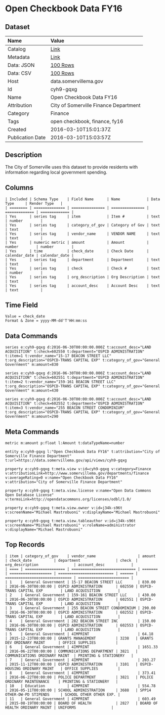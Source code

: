 # Open Checkbook Data FY16

## Dataset

| Name | Value |
| :--- | :---- |
| Catalog | [Link](https://catalog.data.gov/dataset/open-checkbook-data-fy16-year-to-date) |
| Metadata | [Link](https://data.somervillema.gov/api/views/cyh9-gqxg) |
| Data: JSON | [100 Rows](https://data.somervillema.gov/api/views/cyh9-gqxg/rows.json?max_rows=100) |
| Data: CSV | [100 Rows](https://data.somervillema.gov/api/views/cyh9-gqxg/rows.csv?max_rows=100) |
| Host | data.somervillema.gov |
| Id | cyh9-gqxg |
| Name | Open Checkbook Data FY16 |
| Attribution | City of Somerville Finance Department |
| Category | Finance |
| Tags | open checkbook, finance, fy16 |
| Created | 2016-03-10T15:01:37Z |
| Publication Date | 2016-03-10T15:03:57Z |

## Description

The City of Somerville uses this dataset to provide residents with information regarding local government spending.

## Columns

```ls
| Included | Schema Type    | Field Name      | Name            | Data Type     | Render Type   |
| ======== | ============== | =============== | =============== | ============= | ============= |
| Yes      | series tag     | item            | Item #          | text          | number        |
| Yes      | series tag     | category_of_gov | Category of Gov | text          | text          |
| Yes      | series tag     | vendor_name     | VENDOR NAME     | text          | text          |
| Yes      | numeric metric | amount          | Amount          | number        | number        |
| Yes      | time           | check_date      | Check Date      | calendar_date | calendar_date |
| Yes      | series tag     | department      | Department      | text          | text          |
| Yes      | series tag     | check           | Check #         | text          | number        |
| Yes      | series tag     | org_description | Org Description | text          | text          |
| Yes      | series tag     | account_desc    | Account Desc    | text          | text          |
```

## Time Field

```ls
Value = check_date
Format & Zone = yyyy-MM-dd'T'HH:mm:ss
```

## Data Commands

```ls
series e:cyh9-gqxg d:2016-06-30T00:00:00.000Z t:account_desc="LAND ACQUISITION" t:check=602550 t:department="OSPCD ADMINISTRATION" t:item=1 t:vendor_name="15-17 BEACON STREET LLC" t:org_description="OSPCD-TRANS CAPITAL EXP" t:category_of_gov="General Government" m:amount=830

series e:cyh9-gqxg d:2016-06-30T00:00:00.000Z t:account_desc="LAND ACQUISITION" t:check=602551 t:department="OSPCD ADMINISTRATION" t:item=2 t:vendor_name="159-161 BEACON STREET LLC" t:org_description="OSPCD-TRANS CAPITAL EXP" t:category_of_gov="General Government" m:amount=430

series e:cyh9-gqxg d:2016-06-30T00:00:00.000Z t:account_desc="LAND ACQUISITION" t:check=602552 t:department="OSPCD ADMINISTRATION" t:item=3 t:vendor_name="255 BEACON STREET CONDOMINIUM" t:org_description="OSPCD-TRANS CAPITAL EXP" t:category_of_gov="General Government" m:amount=290
```

## Meta Commands

```ls
metric m:amount p:float l:Amount t:dataTypeName=number

entity e:cyh9-gqxg l:"Open Checkbook Data FY16" t:attribution="City of Somerville Finance Department" t:url=https://data.somervillema.gov/api/views/cyh9-gqxg

property e:cyh9-gqxg t:meta.view v:id=cyh9-gqxg v:category=Finance v:attributionLink=http://www.somervillema.gov/departments/finance v:averageRating=0 v:name="Open Checkbook Data FY16" v:attribution="City of Somerville Finance Department"

property e:cyh9-gqxg t:meta.view.license v:name="Open Data Commons Open Database License" v:termsLink=http://opendatacommons.org/licenses/odbl/1.0/

property e:cyh9-gqxg t:meta.view.owner v:id=j34k-s96t v:screenName="Michael Mastrobuoni" v:displayName="Michael Mastrobuoni"

property e:cyh9-gqxg t:meta.view.tableauthor v:id=j34k-s96t v:screenName="Michael Mastrobuoni" v:roleName=administrator v:displayName="Michael Mastrobuoni"
```

## Top Records

```ls
| item | category_of_gov    | vendor_name                   | amount  | check_date          | department                | check  | org_description                | account_desc            | 
| ==== | ================== | ============================= | ======= | =================== | ========================= | ====== | ============================== | ======================= | 
| 1    | General Government | 15-17 BEACON STREET LLC       | 830.00  | 2016-06-30T00:00:00 | OSPCD ADMINISTRATION      | 602550 | OSPCD-TRANS CAPITAL EXP        | LAND ACQUISITION        | 
| 2    | General Government | 159-161 BEACON STREET LLC     | 430.00  | 2016-06-30T00:00:00 | OSPCD ADMINISTRATION      | 602551 | OSPCD-TRANS CAPITAL EXP        | LAND ACQUISITION        | 
| 3    | General Government | 255 BEACON STREET CONDOMINIUM | 290.00  | 2016-06-30T00:00:00 | OSPCD ADMINISTRATION      | 602552 | OSPCD-TRANS CAPITAL EXP        | LAND ACQUISITION        | 
| 4    | General Government | 282 BEACON STREET INC         | 150.00  | 2016-06-30T00:00:00 | OSPCD ADMINISTRATION      | 602553 | OSPCD-TRANS CAPITAL EXP        | LAND ACQUISITION        | 
| 5    | General Government | 4IMPRINT                      | 64.18   | 2015-12-23T00:00:00 | GRANTS MANAGEMENT         | 3238   | GRANTS DEV ORDINARY MAINT      | OFFICE SUPPLIES         | 
| 6    | General Government | 4IMPRINT                      | 1651.33 | 2016-06-22T00:00:00 | COMMUNICATIONS DEPARTMENT | 3821   | COMMUNICATIONS ORDINARY MAINT  | PRINTING & STATIONERY   | 
| 7    | General Government | 4IMPRINT                      | 203.27  | 2015-11-12T00:00:00 | OSPCD ADMINISTRATION      | 3101   | OSPCD-HOUSING ORDINARY MAINT   | OFFICE SUPPLIES         | 
| 8    | General Government | 4IMPRINT                      | 373.41  | 2016-06-22T00:00:00 | POLICE DEPARTMENT         | 3821   | POLICE ORDINARY MAINTENANCE    | PRINTING & STATIONERY   | 
| 10   | Education          | 4IMPRINT                      | 554.78  | 2016-05-11T00:00:00 | SCHOOL ADMINISTRATION     | 3688   | SPP14 OTHER-DW-PD STIPENDS     | SCHOOL OTHER OTHER EXP. | 
| 11   | General Government | 4IMPRINT                      | 603.49  | 2015-08-19T00:00:00 | BOARD OF HEALTH           | 2827   | BOARD OF HEALTH ORDINARY MAINT | UNIFORMS                | 
```